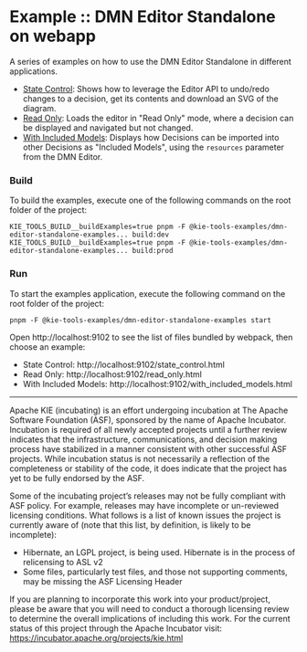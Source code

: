 <!--
   Licensed to the Apache Software Foundation (ASF) under one
   or more contributor license agreements.  See the NOTICE file
   distributed with this work for additional information
   regarding copyright ownership.  The ASF licenses this file
   to you under the Apache License, Version 2.0 (the
   "License"); you may not use this file except in compliance
   with the License.  You may obtain a copy of the License at
     http://www.apache.org/licenses/LICENSE-2.0
   Unless required by applicable law or agreed to in writing,
   software distributed under the License is distributed on an
   "AS IS" BASIS, WITHOUT WARRANTIES OR CONDITIONS OF ANY
   KIND, either express or implied.  See the License for the
   specific language governing permissions and limitations
   under the License.
-->

# Example :: DMN Editor Standalone on webapp

A series of examples on how to use the DMN Editor Standalone in different applications.

- [State Control]("src/stateControl/index.ts"): Shows how to leverage the Editor API to undo/redo changes to a decision, get its contents and download an SVG of the diagram.
- [Read Only]("src/readOnly/index.ts"): Loads the editor in "Read Only" mode, where a decision can be displayed and navigated but not changed.
- [With Included Models]("src/withIncludedModels/index.ts"): Displays how Decisions can be imported into other Decisions as "Included Models", using the `resources` parameter from the DMN Editor.

### Build

To build the examples, execute one of the following commands on the root folder of the project:

```shell script
KIE_TOOLS_BUILD__buildExamples=true pnpm -F @kie-tools-examples/dmn-editor-standalone-examples... build:dev
KIE_TOOLS_BUILD__buildExamples=true pnpm -F @kie-tools-examples/dmn-editor-standalone-examples... build:prod
```

### Run

To start the examples application, execute the following command on the root folder of the project:

```shell script
pnpm -F @kie-tools-examples/dmn-editor-standalone-examples start
```

Open http://localhost:9102 to see the list of files bundled by webpack, then choose an example:

- State Control: http://localhost:9102/state_control.html
- Read Only: http://localhost:9102/read_only.html
- With Included Models: http://localhost:9102/with_included_models.html

---

Apache KIE (incubating) is an effort undergoing incubation at The Apache Software
Foundation (ASF), sponsored by the name of Apache Incubator. Incubation is
required of all newly accepted projects until a further review indicates that
the infrastructure, communications, and decision making process have stabilized
in a manner consistent with other successful ASF projects. While incubation
status is not necessarily a reflection of the completeness or stability of the
code, it does indicate that the project has yet to be fully endorsed by the ASF.

Some of the incubating project’s releases may not be fully compliant with ASF
policy. For example, releases may have incomplete or un-reviewed licensing
conditions. What follows is a list of known issues the project is currently
aware of (note that this list, by definition, is likely to be incomplete):

- Hibernate, an LGPL project, is being used. Hibernate is in the process of
  relicensing to ASL v2
- Some files, particularly test files, and those not supporting comments, may
  be missing the ASF Licensing Header

If you are planning to incorporate this work into your product/project, please
be aware that you will need to conduct a thorough licensing review to determine
the overall implications of including this work. For the current status of this
project through the Apache Incubator visit:
https://incubator.apache.org/projects/kie.html
